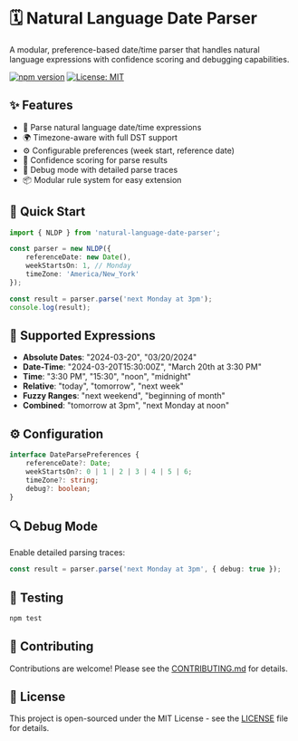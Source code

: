 # 🗓 Natural Language Date Parser

A modular, preference-based date/time parser that handles natural language expressions with confidence scoring and debugging capabilities.

[![npm version](https://img.shields.io/npm/v/natural-language-date-parser.svg)](https://www.npmjs.com/package/natural-language-date-parser)
[![License: MIT](https://img.shields.io/badge/License-MIT-yellow.svg)](https://opensource.org/licenses/MIT)

## ✨ Features

- 📝 Parse natural language date/time expressions
- 🌍 Timezone-aware with full DST support
- ⚙️ Configurable preferences (week start, reference date)
- 🎯 Confidence scoring for parse results
- 🐛 Debug mode with detailed parse traces
- 📦 Modular rule system for easy extension

## 🚀 Quick Start

```typescript
import { NLDP } from 'natural-language-date-parser';

const parser = new NLDP({
    referenceDate: new Date(),
    weekStartsOn: 1, // Monday
    timeZone: 'America/New_York'
});

const result = parser.parse('next Monday at 3pm');
console.log(result);
```

## 📖 Supported Expressions

- **Absolute Dates**: "2024-03-20", "03/20/2024"
- **Date-Time**: "2024-03-20T15:30:00Z", "March 20th at 3:30 PM"
- **Time**: "3:30 PM", "15:30", "noon", "midnight"
- **Relative**: "today", "tomorrow", "next week"
- **Fuzzy Ranges**: "next weekend", "beginning of month"
- **Combined**: "tomorrow at 3pm", "next Monday at noon"

## ⚙️ Configuration

```typescript
interface DateParsePreferences {
    referenceDate?: Date;
    weekStartsOn?: 0 | 1 | 2 | 3 | 4 | 5 | 6;
    timeZone?: string;
    debug?: boolean;
}
```

## 🔍 Debug Mode

Enable detailed parsing traces:

```typescript
const result = parser.parse('next Monday at 3pm', { debug: true });
```

## 🧪 Testing

```bash
npm test
```

## 🤝 Contributing

Contributions are welcome! Please see the [CONTRIBUTING.md](CONTRIBUTING.md) for details.

## 📝 License

This project is open-sourced under the MIT License - see the [LICENSE](LICENSE) file for details.

